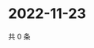 # 2022-11-23

共 0 条

<!-- BEGIN WEIBO -->
<!-- 最后更新时间 Wed Nov 23 2022 14:18:37 GMT+0800 (China Standard Time) -->

<!-- END WEIBO -->
